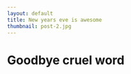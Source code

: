 ```yaml
---
layout: default
title: New years eve is awesome
thumbnail: post-2.jpg
---
```


# Goodbye cruel word
